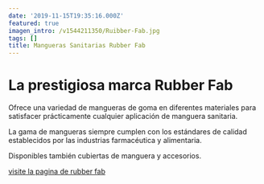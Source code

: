 ```yaml
---
date: '2019-11-15T19:35:16.000Z'
featured: true
imagen_intro: /v1544211350/Ruibber-Fab.jpg
tags: []
title: Mangueras Sanitarias Rubber Fab
---
```


# La prestigiosa marca Rubber Fab

Ofrece una variedad de mangueras de goma en diferentes materiales para satisfacer prácticamente cualquier aplicación de manguera sanitaria.

La gama de mangueras siempre cumplen con los estándares de calidad establecidos por las industrias farmacéutica y alimentaria.

Disponibles también cubiertas de manguera y accesorios.

[visite la pagina de rubber fab](www.rubberfab.com "pagina web")
